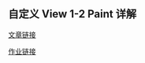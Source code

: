 ## 自定义 View 1-2 Paint 详解

[文章链接](https://hencoder.com/ui-1-1/)

[作业链接](https://github.com/hencoder/PracticeDraw1)
